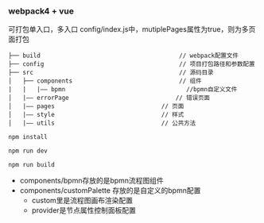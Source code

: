 ### webpack4 + vue 
可打包单入口，多入口
config/index.js中，mutiplePages属性为true，则为多页面打包
```
├── build                                       // webpack配置文件
├── config                                      // 项目打包路径和参数配置
├── src                                         // 源码目录
│   ├── components                              // 组件
|	|	|—— bpmn                                  //bpmn自定义文件
│   |—— errorPage                              // 错误页面
│   |—— pages                              // 页面
│   |—— style                              // 样式
│   |—— utils                              // 公共方法
```

``` npm install ```

```npm run dev ```

```npm run build```

- components/bpmn存放的是bpmn流程图组件
- components/customPalette 存放的是自定义的bpmn配置
  - custom里是流程图画布渲染配置
  - provider是节点属性控制面板配置